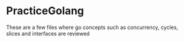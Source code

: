 # PracticeGolang
These are a few files where go concepts such as concurrency, cycles, slices and interfaces are reviewed
